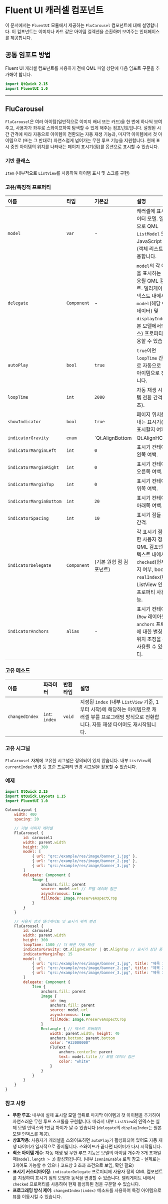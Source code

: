 # Fluent UI 캐러셀 컴포넌트

이 문서에서는 `FluentUI` 모듈에서 제공하는 `FluCarousel` 컴포넌트에 대해 설명합니다. 이 컴포넌트는 이미지나 카드 같은 아이템 컬렉션을 순환하며 보여주는 인터페이스를 제공합니다.

## 공통 임포트 방법

Fluent UI 캐러셀 컴포넌트를 사용하기 전에 QML 파일 상단에 다음 임포트 구문을 추가해야 합니다.

```qml
import QtQuick 2.15
import FluentUI 1.0
```

---

## FluCarousel

`FluCarousel`은 여러 아이템(일반적으로 이미지 배너 또는 카드)을 한 번에 하나씩 보여주고, 사용자가 좌우로 스와이프하여 탐색할 수 있게 해주는 컴포넌트입니다. 설정된 시간 간격에 따라 자동으로 아이템이 전환되는 자동 재생 기능과, 마지막 아이템에서 첫 아이템으로 (또는 그 반대로) 자연스럽게 넘어가는 무한 루프 기능을 지원합니다. 현재 표시 중인 아이템의 위치를 나타내는 페이지 표시기(점)를 옵션으로 표시할 수 있습니다.

### 기반 클래스

`Item` (내부적으로 `ListView`를 사용하여 아이템 표시 및 스크롤 구현)

### 고유/특징적 프로퍼티

| 이름                    | 타입        | 기본값                             | 설명                                                                                                                               |
| :---------------------- | :---------- | :--------------------------------- | :--------------------------------------------------------------------------------------------------------------------------------- |
| `model`                 | `var`       | -                                  | 캐러셀에 표시할 데이터 모델. 일반적으로 QML `ListModel` 또는 JavaScript 배열(객체 리스트)을 사용합니다.                                        |
| `delegate`              | `Component` | -                                  | `model`의 각 아이템을 표시하는 데 사용될 QML 컴포넌트. 델리게이트 컨텍스트 내에서 `model`(해당 아이템 데이터) 및 `displayIndex`(원본 모델에서의 인덱스) 프로퍼티를 사용할 수 있습니다. | 
| `autoPlay`              | `bool`      | `true`                             | `true`이면 `loopTime` 간격으로 자동으로 다음 아이템으로 전환됩니다.                                                                  |
| `loopTime`              | `int`       | `2000`                             | 자동 재생 시 아이템 전환 간격 (밀리초).                                                                                             |
| `showIndicator`         | `bool`      | `true`                             | 페이지 위치를 나타내는 표시기(점)를 표시할지 여부.                                                                                   |
| `indicatorGravity`      | `enum`      | `Qt.AlignBottom | Qt.AlignHCenter` | 표시기 컨테이너의 정렬 방식. `Qt.Align...` 플래그 조합을 사용합니다. (예: `Qt.AlignTop | Qt.AlignRight`)                               |
| `indicatorMarginLeft`   | `int`       | `0`                                | 표시기 컨테이너의 왼쪽 여백.                                                                                                      |
| `indicatorMarginRight`  | `int`       | `0`                                | 표시기 컨테이너의 오른쪽 여백.                                                                                                     |
| `indicatorMarginTop`    | `int`       | `0`                                | 표시기 컨테이너의 위쪽 여백.                                                                                                      |
| `indicatorMarginBottom` | `int`       | `20`                               | 표시기 컨테이너의 아래쪽 여백.                                                                                                     |
| `indicatorSpacing`      | `int`       | `10`                               | 표시기 점들 사이의 간격.                                                                                                          |
| `indicatorDelegate`     | `Component` | (기본 원형 점 컴포넌트)              | 각 표시기 점을 위한 사용자 정의 QML 컴포넌트. 컨텍스트 내에서 `checked`(현재 페이지 여부, bool), `realIndex`(내부 ListView 인덱스) 프로퍼티 사용 가능.    |
| `indicatorAnchors`      | `alias`     | -                                  | 표시기 컨테이너(`Row` 레이아웃)의 `anchors` 프로퍼티에 대한 별칭. 고급 위치 조정을 위해 사용될 수 있습니다.                                           |

### 고유 메소드

| 이름             | 파라미터      | 반환타입 | 설명                                                                                                                                 |
| :--------------- | :------------ | :------- | :----------------------------------------------------------------------------------------------------------------------------------- |
| `changedIndex` | `int`: `index`| `void`   | 지정된 `index` (내부 `ListView` 기준, 1부터 시작)에 해당하는 아이템으로 캐러셀 뷰를 프로그래밍 방식으로 전환합니다. 자동 재생 타이머도 재시작됩니다. |

### 고유 시그널

`FluCarousel` 자체에 고유한 시그널은 정의되어 있지 않습니다. 내부 `ListView`의 `currentIndex` 변경 등 표준 프로퍼티 변경 시그널을 활용할 수 있습니다.

### 예제

```qml
import QtQuick 2.15
import QtQuick.Layouts 1.15
import FluentUI 1.0

ColumnLayout {
    width: 400
    spacing: 20

    // 기본 이미지 캐러셀
    FluCarousel {
        id: carousel1
        width: parent.width
        height: 300
        model: [
            { url: "qrc:/example/res/image/banner_1.jpg" },
            { url: "qrc:/example/res/image/banner_2.jpg" },
            { url: "qrc:/example/res/image/banner_3.jpg" }
        ]
        delegate: Component {
            Image {
                anchors.fill: parent
                source: model.url // 모델 데이터 접근
                asynchronous: true
                fillMode: Image.PreserveAspectCrop
            }
        }
    }

    // 사용자 정의 델리게이트 및 표시기 위치 변경
    FluCarousel {
        id: carousel2
        width: parent.width
        height: 300
        loopTime: 1500 // 더 빠른 자동 재생
        indicatorGravity: Qt.AlignHCenter | Qt.AlignTop // 표시기 상단 중앙 배치
        indicatorMarginTop: 15
        model: [
            { url: "qrc:/example/res/image/banner_1.jpg", title: "제목 1" },
            { url: "qrc:/example/res/image/banner_2.jpg", title: "제목 2" },
            { url: "qrc:/example/res/image/banner_3.jpg", title: "제목 3" }
        ]
        delegate: Component {
            Item {
                anchors.fill: parent
                Image {
                    id: img
                    anchors.fill: parent
                    source: model.url
                    asynchronous: true
                    fillMode: Image.PreserveAspectCrop
                }
                Rectangle { // 텍스트 오버레이
                    width: parent.width; height: 40
                    anchors.bottom: parent.bottom
                    color: "#33000000"
                    FluText {
                        anchors.centerIn: parent
                        text: model.title // 모델 데이터 접근
                        color: "white"
                    }
                }
            }
        }
    }
}
```

### 참고 사항

*   **무한 루프**: 내부에 실제 표시할 모델 앞뒤로 마지막 아이템과 첫 아이템을 추가하여 자연스러운 무한 루프 스크롤을 구현합니다. 따라서 내부 `ListView`의 인덱스는 실제 모델 인덱스와 1만큼 차이가 날 수 있습니다 (`delegate`의 `displayIndex`는 원본 모델 인덱스를 제공).
*   **상호작용**: 사용자가 캐러셀을 스와이프하면 `autoPlay`가 활성화되어 있어도 자동 재생 타이머가 일시적으로 중지됩니다. 스와이프가 끝나면 타이머가 다시 시작됩니다.
*   **최소 아이템 개수**: 자동 재생 및 무한 루프 기능은 모델의 아이템 개수가 3개 초과일 때(`model.length > 3`) 활성화됩니다. (내부 `isAnimEnable` 로직 참고 - 실제로는 3개여도 가능할 수 있으나 코드상 3 초과 조건으로 보임, 확인 필요)
*   **표시기 커스터마이징**: `indicatorDelegate` 프로퍼티에 사용자 정의 QML 컴포넌트를 지정하여 표시기 점의 모양과 동작을 변경할 수 있습니다. 델리게이트 내에서 `checked` 프로퍼티를 사용하여 현재 활성화된 점을 구분할 수 있습니다.
*   **프로그래밍 방식 제어**: `changedIndex(index)` 메소드를 사용하여 특정 아이템으로 뷰를 이동시킬 수 있습니다. 